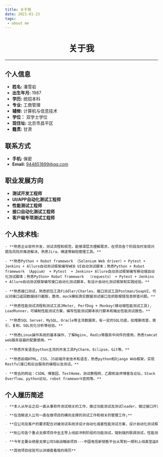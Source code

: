 ```yaml
---
title: 关于我  
date: 2021-01-23  
tags:
 - about me
---
```

<center><h1>关于我</h1></center><hr/>
<!--more--->

## 个人信息
- **姓名:**  潘雪岩
- **出生年月:**  1987
- **学历:**  统招本科
- **专业:**  工商管理
- **辅修:**  计算机与信息技术
- **学位：**   双学士学位
- **现住址:**  北京市昌平区
- **籍贯:**  甘肃

## 联系方式
* **手机:**  保密
* **Email:**  944851899@qq.com

## 职业发展方向
- **测试开发工程师**
- **UI/APP自动化测试工程师**
- **性能测试工程师**
- **接口自动化测试工程师**
- **客户端专项测试工程师**

## 个人技术栈:
```text
- **熟悉企业软件开发，测试流程和规范，能够深层次理解需求，在项目各个阶段及时发现问题及风险并推进解决，熟悉Jira，禅道等缺陷管理工具。** 

- **熟悉Python + Robot framework （Selenium Web driver）+ Pytest + Jenkins + Allure自动测试框架编写WEB UI自动测试脚本；熟悉Python + Robot framework （Appium） + Pytest  + Jenkins+ Allure自动测试框架编写移动端自动化测试脚本；熟悉Python+ Robot framework  （requests） + Pytest + Jenkins + Allure自动测试框架编写接口自动化测试脚本，有设计自动化测试框架和实践经验。**

- **熟悉接口测试，熟悉抓包工具Fiddler/Charles，接口测试工具Postman/SoapUI，可以对接口返回数据经行截取，篡改，mock模拟真实数据测试接口及抓取报错信息排查问题。**

- **熟悉性能测试流程和测试工具JMeter, PerfDog + Monkey(移动端性能测试工具), LoadRunner，可编制性能测试方案，编写性能测试脚本执行脚本和输出性能测试报告。**

- **熟悉SQL Server、MySQL、Oracle等主流数据库，有一定的SQL功底，如增删改查，索引，复制，SQL优化分析等经验。**

- **熟悉Linux操作系统的基本操作，了解Nginx, Redis等服务中间件的使用，熟悉tomcat web服务容器的配置使用。**

- **熟悉开发语言python主流的开发工具PyCharm，Eclipse，Git等。**

- **熟悉前端HTML、CSS、JS前端开发技术和语言，熟悉python和Django Web框架，实现Restful接口和后台服务的编程以及测试。**

- **常去的网站：CSDN、博客园、TestHome，测试教程网，乙醇和虫师博客及论坛，Stack Overflow、python论坛、robot framework官网等。**
```


## 个人履历简述

```markdown
- **本人从毕业之后一直从事软件测试相关的工作，做过功能测试及测试leader，做过接口开发，做过UI自动化测试,接口自动化测试，服务性能测试以及客户端的专项测试，有一定的自动化测试经验和性能测试经验;**

- **在浩鲸进入公司一直在做项目的横向支撑的测试工作和相关的管理工作;**

- **应公司及客户的要求配合对被测试系统涉设计自动化或者性能测试方案，设计自动化测试框架，搭建自动化测试环境，编写自动化测试脚本，最终交付给甲方验收，给客户培训如何使用自动化测试脚本等工作**

- **到公司各个重点支撑项目中去主导上线前冲刺阶段的功能测试，端到端的联调测试，性能测试，深入理解需求，在项目各个阶段及时发现问题及风险并推进项目，向客户输出上线必备的交付材，如性能测试报告，上线申请必备资料**

- **今年主要业绩是支撑公司S级战略级项目---中国电信新销售平台从零到一顺利上线直至运维维稳，该项目需求多且变幻莫测，要求也多，积极响应把控主导项目的测试工作，根据需求及研发排期编制测试计划，测试方案，及测试任务的划分，测试进度的把控，向上级领导汇报整体测试进度及风险**

- **其他项目经验可以详细查看我的简历**
```

